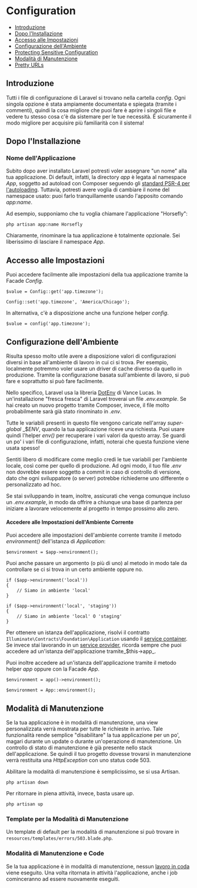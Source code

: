 # Configuration

- [Introduzione](#introduzione)
- [Dopo l'Installazione](#dopo-installazione)
- [Accesso alle Impostazioni](#accesso-impostazioni)
- [Configurazione dell'Ambiente](#configurazione-ambiente)
- [Protecting Sensitive Configuration](#protecting-sensitive-configuration)
- [Modalità di Manutenzione](#modalita-manutenzione)
- [Pretty URLs](#pretty-urls)

<a name="introduzione"></a>
## Introduzione

Tutti i file di configurazione di Laravel si trovano nella cartella _config_. Ogni singola opzione è stata ampiamente documentata e spiegata (tramite i commenti), quindi la cosa migliore che puoi fare è aprire i singoli file e vedere tu stesso cosa c'è da sistemare per le tue necessità. È sicuramente il modo migliore per acquisire più familiarità con il sistema!

<a name="dopo-installazione"></a>
## Dopo l'Installazione

### Nome dell'Applicazione

Subito dopo aver installato Laravel potresti voler assegnare "un nome" alla tua applicazione. Di default, infatti, la directory _app_ è legata al namespace _App_, soggetto ad autoload con Composer seguendo gli [standard PSR-4 per l'autoloading](http://www.php-fig.org/psr/psr-4/). Tuttavia, potresti avere voglia di cambiare il nome del namespace usato: puoi farlo tranquillamente usando l'apposito comando _app:name_.

Ad esempio, supponiamo che tu voglia chiamare l'applicazione "Horsefly":

	php artisan app:name Horsefly

Chiaramente, rinominare la tua applicazione è totalmente opzionale. Sei liberissimo di lasciare il namespace _App_.

<a name="accesso-impostazioni"></a>
## Accesso alle Impostazioni

Puoi accedere facilmente alle impostazioni della tua applicazione tramite la Facade _Config_.

	$value = Config::get('app.timezone');

	Config::set('app.timezone', 'America/Chicago');

In alternativa, c'è a disposizione anche una funzione helper _config_.

	$value = config('app.timezone');

<a name="configurazione-ambiente"></a>
## Configurazione dell'Ambiente

Risulta spesso molto utile avere a disposizione valori di configurazioni diversi in base all'ambiente di lavoro in cui ci si trova. Per esempio, localmente potremmo voler usare un driver di cache diverso da quello in produzione. Tramite la configurazione basata sull'ambiente di lavoro, si può fare e soprattutto si può fare facilmente.

Nello specifico, Laravel usa la libreria [DotEnv](https://github.com/vlucas/phpdotenv) di Vance Lucas. In un'installazione "fresca fresca" di Laravel troverai un file _.env.example_. Se hai creato un nuovo progetto tramite Composer, invece, il file molto probabilmente sarà già stato rinominato in _.env_.

Tutte le variabili presenti in questo file vengono caricate nell'array _super-global_ _$_ENV_, quando la tua applicazione riceve una richiesta. Puoi usare quindi l'helper _env()_ per recuperare i vari valori da questo array. Se guardi un po' i vari file di configurazione, infatti, noterai che questa funzione viene usata spesso!

Sentiti libero di modificare come meglio credi le tue variabili per l'ambiente locale, così come per quello di produzione. Ad ogni modo, il tuo file _.env_ non dovrebbe essere soggetto a commit in caso di controllo di versione, dato che ogni sviluppatore (o server) potrebbe richiederne uno differente o personalizzato ad hoc.

Se stai sviluppando in team, inoltre, assicurati che venga comunque incluso un _.env.example_, in modo da offrire a chiunque una base di partenza per iniziare a lavorare velocemente al progetto in tempo prossimo allo zero.

#### Accedere alle Impostazioni dell'Ambiente Corrente

Puoi accedere alle impostazioni dell'ambiente corrente tramite il metodo _environment()_ dell'istanza di _Application_:

	$environment = $app->environment();

Puoi anche passare un argomento (o più di uno) al metodo in modo tale da controllare se ci si trova in un certo ambiente oppure no.

	if ($app->environment('local'))
	{
		// Siamo in ambiente 'local'
	}

	if ($app->environment('local', 'staging'))
	{
		// Siamo in ambiente 'local' O 'staging'
	}

Per ottenere un istanza dell'applicazione, risolvi il contratto `Illuminate\Contracts\Foundation\Application` usando il [service container](/container). Se invece stai lavorando in un [service provider](/providers), ricorda sempre che puoi accedere ad un'istanza dell'applicazione tramite_$this->app_.

Puoi inoltre accedere ad un'istanza dell'applicazione tramite il metodo helper _app_ oppure con la Facade _App_.

	$environment = app()->environment();

	$environment = App::environment();

<a name="modalita-manutenzione"></a>
## Modalità di Manutenzione

Se la tua applicazione è in modalità di manutenzione, una view personalizzata verrà mostrata per tutte le richieste in arrivo. Tale funzionalità rende semplice "disabilitare" la tua applicazione per un po', magari durante un update o durante un'operazione di manutenzione. Un controllo di stato di manutenzione è già presente nello stack dell'applicazione. Se quindi il tuo progetto dovesse trovarsi in manutenzione verrà restituita una _HttpException_ con uno status code 503.

Abilitare la modalità di manutenzione è semplicissimo, se si usa Artisan.

	php artisan down

Per ritornare in piena attività, invece, basta usare _up_.

	php artisan up

### Template per la Modalità di Manutenzione

Un template di default per la modalità di manutenzione si può trovare in `resources/templates/errors/503.blade.php`.

### Modalità di Manutenzione e Code

Se la tua applicazione è in modalità di manutenzione, nessun [lavoro in coda](/code) viene eseguito. Una volta ritornata in attività l'applicazione, anche i job cominceranno ad essere nuovamente eseguiti.
